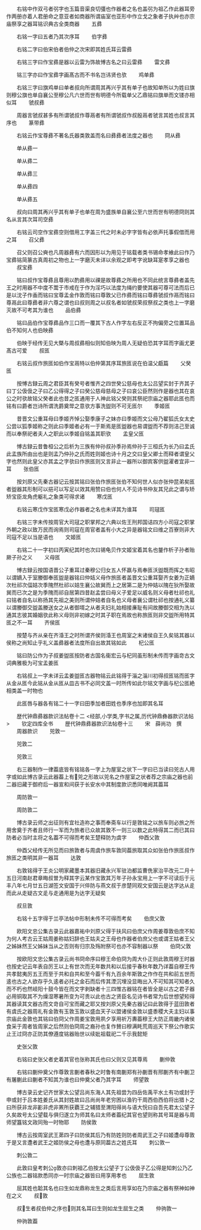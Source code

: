 <!-- { "loadSidebar": true } -->
　　右铭中作双弓者弜字也玉篇音渠良切彊也作器者之名也盖弜为祖乙作此器耳旁作两册亦着人君册命之意亚者如商器所谓庙室也亚形中作立戈之象者子执艸也亦宗庙祭享之器耳铭识典古全类商器
　　五彞

　　右铭一字曰五者乃其次序耳
　　伯字彞

　　右铭二字曰伯宋伯者伯仲之次宋即其姓氏耳云雷彞


　　右铭三字曰作宝彞是器以云雷为饰故愽古名之曰云雷彞
　　雷文彞


　　铭三字亦曰作宝彞字画髙古而不书名岂讳贤也欤
　　鸡单彞


　　右铭三字曰旗鸡单曰单者叔向所谓周其再兴乎其有单子也故知单所以为姓曰旗则穆公旗也单自襄公至穆公凡六世而世有明德今所载单父乙鼎铭曰旗单而文镂亦相似耳
　　虢叔彞


　　周器言虢叔甚多有所谓虢叔作尊鬲者有所谓虢叔作叔殷鬲者虢言其姓也叔言其序也
　　篆带彞


　　右铭云作宝尊彞不著名氏器类敦盖而名曰彞彞者法度之器也
　　冏从彞

　　单从彞一

　　单从彞二


　　单从彞三


　　单从彞四


　　单从彞五


　　叔向曰周其再兴乎其有单子也单在周为盛族单自襄公至六世而世有明德冏则其名从言其次耳司空彞


　　右铭云司空作宝彞空则借用工字盖三代之时未必字字皆有必依声托事假借而用之耳
　　召父彞


　　召父则召公奭也凡周器彞有六而因形以为用见于铭载者类书锡命孝飨此曰作乃宝彞铭简篆古真周初之物也上一字磨灭未详以余观之即考字讹缺耳寔孝享之器也
　　叔宝彞



　　铭曰叔作宝尊彞且尊用以酌彞用以祼是故尊彞之所用也不同此统言尊彞者盖先王之时用器不中度不鬻于市戒在于作为淫巧以法度为绳约要使其器可尊可法而后已是以沈子作盉而铭曰宝尊孟金作敦而铭曰尊敦父已作彞而铭曰尊彞虢叔作鬲而铭曰尊鬲此曰尊彞者非六尊之谓也曰叔则周之以叔名者如虢叔荣叔祭叔之类也上一字磨灭故不可考其为谁也
　　品伯彞


　　铭曰品伯作宝尊彞品作三口而一覆其下古人作字左右反正不拘偏旁之位置耳品伯不知何人也伯映彞


　　伯映于经传无见大槩与周叔彞相似则知伯映为周人无疑伯恐其字耳而字画尤更髙古可爱
　　叔匜

　　右铭云叔作旅匜如伯作宝鬲特以伯仲第其序耳旅匜说在伯温父甗篇
　　父癸匜

　　按愽古録云周之君臣其有癸号者惟齐之四世癸公慈母也太公吕望实封于齐其子曰丁公伋伋之子曰乙公得得之子曰癸公慈母慈母之子曰哀公臣然则作是器也其在哀公之时欤故铭父癸者此也昔之匜通用于人神此铭父癸则其祭祀宗庙之器耶此匜也而铭有曰爵者岂诗所谓洗爵奠斝之意欤方事洗盥则不可无匜尔
　　季姬匜


　　昔晋文公重耳母曰季姬齐悼公娶季康子之妹亦曰季姬而文公母乃翟狐氏女太史公尝以狐季姬称之则此曰季姬者必有一于斯焉是匜盥器也易谓盥而不荐则洁己至诚而以奉祭祀者夫人之职此以季姬自铭盖其职欤
　　孟皇父匜


　　愽古録云昔鲁桓公之后析为三族有仲孙叔孙季孙焉仲孙于三桓氏为长乃曰孟氏此孟族所由出也是则孟乃仲孙之氏而姓则姬也诗十月之交曰皇父卿士而释者谓皇父字也然则此皇父亦其孟之字欤曰作旅匜则又言非止一器所以御宾客供盥濯者宜非一耳
　　张伯匜


　　按刘原父先秦古器记云按其铭曰张伯作旅匜张伯不知何世人似亦张仲昆弟矣匜者盥器其形制可以挹可以写足以效其用赞曰伯也何人不见诗书仲友其兄此之谓与矫矫宝臣龙角虎躯礼之象类可得求诸
　　寒戊匜


　　右铭云寒戊作宝匜寒戊必作器者之名也未详其为谁耳
　　司冦匜



　　右铭三字未传按周官大司冦之职掌邦之六典以佐王刑邦国诘四方小司寇之职掌外朝之政以致万民而询焉则司寇在周官者盖有小大之异是器铭文曰维之百寮则非大司寇不足以当是语也
　　文姬匜





　　右铭二十一字初曰丙寅纪其时也次曰锡龟贝作文姬宝着其名也鋬作析子孙者贻厥子孙之义
　　义母匜



　　愽古録云按国语晋公子重耳过秦穆公归女五人怀嬴与焉奉匜沃盥既而挥之韦昭以谓嫡入于室媵御奉匜盥是器铭曰仲姞义母作旅匜者盖晋文公重耳娶齐女姜为正嫡次杜祁次偪姞次季隗然杜祁以姞生襄公故巽而上之居第二是为仲姞以隗在狄所娶故巽而已次之是为季隗而祁自居第四昔赵孟尝曰母义子爱足以威名则义母者杜祁也礼曰铭者自名以称扬其先祖之美则所谓仲姞者自名也义母者襄公谓杜祁也按通礼义纂以谓媵御交盥盖媵送女之从者御壻之从者夫妇礼始相接亷耻有间故媵御交相为洗以通其志彼其婚姻欤此称义母则非初嫁之时其子职在焉故也称旅匜则非交盥所用特其匜之不一耳
　　齐侯匜



　　按楚与齐从亲在齐涽王之时所谓齐侯则涽王也周室之末诸侯自王久矣铭其器以侯称之尚知止乎礼义盖彞器者法度所自出故其铭如此
　　杞公匜






　　铭曰防公作为子叔姜盥匜按防者古国名衞宏云与杞同虽形制未传而字画竒古文词典雅极为可宝孟姜匜





　　右铭叔上一字未详云孟姜盥匜古器物铭云此铭得于淄之淄川初得叔匜铭而匜字从金从匜今此铭从金从匜从皿古书不必同文盖一时所传如此尔铭文字画与杞公匜絶相类盖一时物也











　　此匜唇与器各有铭二十一字曰田季加者田姓也季序也加即其名耳


　　歴代钟鼎彞器款识法帖卷十二
<经部,小学类,字书之属,历代钟鼎彝器款识法帖>
　　钦定四库全书
　　歴代钟鼎彞器款识法帖卷十三
　　宋　薛尚功　撰
　　周器款识
　　兕敦一



　　兕敦二



　　兕敦三


　　右三器制作一律葢底皆有铭铭各一字上为屋室之状下一字曰已当读曰兕古人用字或如此博古录云此器葢上有兕之形故以兕名之作屋室之状者荐之宗庙之器也前二器旧藏于御府后一器宣和间获于长安水中其制度款识悉同唯阙其葢耳

　　周防敦一


　　周防敦二


　　博古录云师之出征则有宜社造祢之事而奉斋车以行是敦铭之以旅车则必旅之所用舍奠于齐者且师行一军而为旅者已众故其敦不一则三以数之此特得其二而已其曰防者必当时主将之名葢不可得而考矣王楚释防为虞字
　　仲酉父敦


　　仲酉父经传无所见而曰旅敦者与周虞作旅车敦同葢旅取其众如张伯作旅匜叔作旅匜之类明其非一器耳
　　达敦



　　右敦铭得于王炎公明家藏墨本其器旧藏永兴军驻泊都监曹侁家治平改元二月十五日河南赵君章晦叔曽为释其字云某作宝敦其万年子孙永宝用上一字不可读后于元丰八年七月廿五日湖签文安国于兴倅防与燕文叔于彦楚同观文安国云是达字达从辵而此从走疑古文辵与走通用是为达字无疑矣

　　叔旦敦



　　右铭十五字得于兰亭法帖中形制未传不可得而考矣
　　伯庶父敦




　　欧阳文忠公集古录云此器嘉祐中刘原父得于扶风曰伯庶父作周姜尊敦伯庶不知为何人考古云王姑周姜称姑妇辞也王姑夫之王母也作器者伯庶父也或谓王姑者王父之姊妹然王父姊妹当从之否则有归宗及殇附祭可也亦不容制器以祭
　　伯冏父敦





　　按欧阳文忠公集古录云尚书冏命序曰穆王命伯冏为周大仆正则此敦周穆王时器也按史记云年表自厉王以上有世次而无年数共和以后接乎春秋年数乃详葢自穆王传共孝懿夷厉五王而至于共和自共和至今葢千有九百余年斯敦之作作在共和前五世而逺也古之人欲存乎久逺者必托之金石而后传其湮沉埋没显晦出入不可知其可知者久而不朽也然岐阳十鼓今皆在而文字剥缺者十三四惟古器铭在者皆全是以古之君子器必用铜取其不为燥湿寒暑所变为可贵以此也古之贤臣名见诗书者常为后世想望矧得其器读其文器古而文竒自可宝而藏之耶又按刘原父先秦古器记曰此敦得于蓝田敦者有虞氏之器周礼有金敦有玉敦玉敦以盛血天子以盟诸侯金敦以盛黍稷大夫主妇以事宗庙此金敦也其铭曰伯冏父作周姜宝敦用夙夕享用祈万夀葢穆王大防正周畿内诸侯食采于周者皆周家之后然则伯冏周之裔孙也复作賛曰穆满眊荒周巡天下祭公作歌实止王过冏亦正防其僚遵度铭器贻世以续妣祖载祀二千示我懿矩

　　史张父敦



　　右铭曰史张父者史着其官也张称其氏也曰父则又见其尊焉
　　蒯仲敦



　　右铭曰蒯仲奠父作尊敦言蒯者春秋之时鲁有南蒯郑有孙蒯晋有邢蒯齐有中蒯卫有屠蒯此曰蒯者不知其为谁也曰仲奠父者乃其字耳
　　师望敦


　　博古录云史记齐世家太公望吕尚东海人其先祖尝为四岳佐禹平水土有功或封于申或封于吕本姓姜氏从其封姓故曰吕尚尚年老穷困以渔钓干周西伯西伯将出猎卜之曰所获非龙非彲非虎非罴所获覇王之辅猎至渭阳得尚与语大恱曰自吾先君太公望子久矣故号太公望载与俱归遂立为师其名曰太师者葢纪其官也望则称其号耳是器与周师望簋铭文政同殆一时物耶
　　防侯敦








　　博古云按周室武王苐四子曰防侯其后乃有防姓则防者周武王之子曰姬邍母尊敦于是又言邍者武王之姬防侯之母也邍与原同葢古之姓氏耳
　　刺公敦一





　　刺公敦二





　　此敦曰皇考刺公敦亦曰刺祖乙伯按太公望子丁公伋伋子乙公得是知刺公乃乙公族也二器铭款悉同亦一时宗庙之器皆曰用享用孝也
　　屈生敦




　　屈其姓也韐其名也曰生如龙鼎称龙生之类后言用享如在乃宗庙之器有祭神如神在之义
　　叔敦




　　叔生者叔伯仲之序也则其名耳曰生则如龙生屈生之类
　　仲驹敦一
















　　仲驹敦葢




